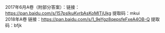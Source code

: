 2017年6月A卷（附部分答案）：链接：https://pan.baidu.com/s/157psIkuKvrbAsKoMITjUkg 提取码：mkui</br>
2018年A卷 链接：https://pan.baidu.com/s/1_9eYgz8qepsfeFxeA4OB-Q 提取码：bfjk
